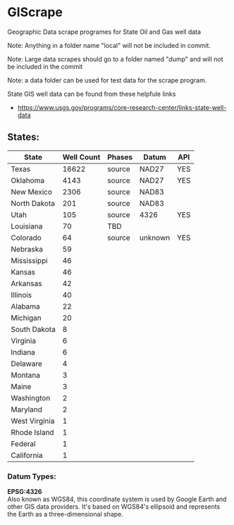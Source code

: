 # GIScrape
Geographic Data scrape programes for State Oil and Gas well data

Note: Anything in a folder name "local" will not be included in commit.

Note: Large data scrapes should go to a folder named "dump" and will not be included in the commit

Note: a data folder can be used for test data for the scrape program.

State GIS well data can be found from these helpfule links
* https://www.usgs.gov/programs/core-research-center/links-state-well-data
  
## States:

| State	| Well Count	| Phases	| Datum |  API   |
| --- | --- | --- | --- | --- |
| Texas	| 16622	| source	| NAD27 |   YES    |
| Oklahoma	| 4143	| source	| NAD27 |    YES   |
| New Mexico	| 2306	| source	| NAD83 |       |
| North Dakota	| 201	| source	| NAD83 |       |
| Utah	| 105	| source	| 4326   |  YES   |
| Louisiana	| 70	| TBD	|       |
| Colorado	| 64 |  source  | unknown |  YES  |
| Nebraska	| 59	|||
| Mississippi	| 46	|||
| Kansas	| 46		|||
| Arkansas	| 42		|||
| Illinois	| 40		|||
| Alabama	| 22		|||
| Michigan	| 20		|||
| South Dakota	| 8		|||
| Virginia	| 6		|||
| Indiana	| 6		|||
| Delaware	| 4		|||
| Montana	| 3		|||
| Maine	| 3		|||
| Washington	| 2	|||	
| Maryland	| 2		|||
| West Virginia	| 1	|||	
| Rhode Island	| 1		|||
| Federal	| 1		|||
| California	| 1 |||		

### Datum Types:


**EPSG:4326**  
    Also known as WGS84, this coordinate system is used by Google Earth and other GIS data providers. It's based on WGS84's ellipsoid and represents the Earth as a three-dimensional shape.